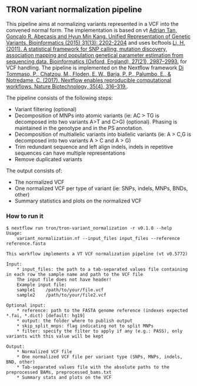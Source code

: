 ## TRON variant normalization pipeline

This pipeline aims at normalizing variants represented in a VCF into the convened normal form. The implementation is based on vt [Adrian Tan, Gonçalo R. Abecasis and Hyun Min Kang. Unified Representation of Genetic Variants. Bioinformatics (2015) 31(13): 2202-2204](http://bioinformatics.oxfordjournals.org/content/31/13/2202) and uses bcftools [Li, H. (2011). A statistical framework for SNP calling, mutation discovery, association mapping and population genetical parameter estimation from sequencing data. Bioinformatics (Oxford, England), 27(21), 2987–2993.](https://doi.org/10.1093/bioinformatics/btr509) for VCF handling. The pipeline is implemented on the Nextflow framework [Di Tommaso, P., Chatzou, M., Floden, E. W., Barja, P. P., Palumbo, E., & Notredame, C. (2017). Nextflow enables reproducible computational workflows. Nature Biotechnology, 35(4), 316–319.](https://doi.org/10.1038/nbt.3820).
 
The pipeline consists of the following steps:
 * Variant filtering (optional)
 * Decomposition of MNPs into atomic variants (ie: AC > TG is decomposed into two variants A>T and C>G) (optional). Phasing is maintained in the genotype and in the PS annotation.
 * Decomposition of multiallelic variants into biallelic variants (ie: A > C,G is decomposed into two variants A > C and A > G)
 * Trim redundant sequence and left align indels, indels in repetitive sequences can have multiple representations
 * Remove duplicated variants
 
The output consists of:
 * The normalized VCF
 * One normalized VCF per type of variant (ie: SNPs, indels, MNPs, BNDs, other)
 * Summary statistics and plots on the normalized VCF


 ### How to run it

 ```
 $ nextflow run tron/tron-variant_normalization -r v0.1.0 --help
 Usage:
     variant_normalization.nf --input_files input_files --reference reference.fasta
 
 This workflow implements a VT VCF normalization pipeline (vt v0.5772)
 
 Input:
     * input_files: the path to a tab-separated values file containing in each row the sample name and path to the VCF file
     The input file does not have header!
     Example input file:
     sample1	/path/to/your/file.vcf
     sample2	/path/to/your/file2.vcf
 
 Optional input:
     * reference: path to the FASTA genome reference (indexes expected *.fai, *.dict) [default: hg19]
     * output: the folder where to publish output
     * skip_split_mnps: flag indicating not to split MNPs
     * filter: specify the filter to apply if any (e.g.: PASS), only variants with this value will be kept
 
 Output:
     * Normalized VCF file
     * One normalized VCF file per variant type (SNPs, MNPs, indels, BND, other)
     * Tab-separated values file with the absolute paths to the preprocessed BAMs, preprocessed_bams.txt
     * Summary stats and plots on the VCF
 ```
 

